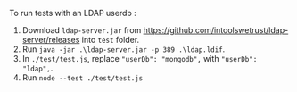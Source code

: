 To run tests with an LDAP userdb :

1. Download `ldap-server.jar` from https://github.com/intoolswetrust/ldap-server/releases into `test` folder.
2. Run `java -jar .\ldap-server.jar -p 389 .\ldap.ldif`.
3. In `./test/test.js`, replace `"userDb": "mongodb",` with `"userDb": "ldap",`.
4. Run `node --test ./test/test.js`